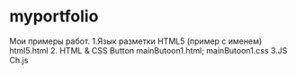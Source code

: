 # myportfolio
Мои примеры работ.
1.Язык разметки HTML5 (пример с именем) html5.html
2. HTML & CSS
  Button mainButoon1.html; mainButoon1.css
3.JS
  Ch.js
